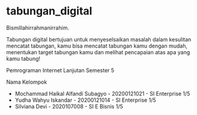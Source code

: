 # tabungan_digital

Bismillahirrahmanirrahim.

Tabungan digital bertujuan untuk menyeselsaikan masalah dalam kesulitan mencatat tabungan, kamu bisa mencatat tabungan kamu dengan mudah, menentukan target tabungan kamu dan melihat pencapaian atas apa yang kamu tabung!

Pemrograman Internet Lanjutan Semester 5

Nama Kelompok
- Mochammad Haikal Alfandi Subagyo - 20200121021 - SI Enterprise 1/5
- Yudha Wahyu Iskandar - 20200121014 - SI Enterprise 1/5
- Silviana Devi - 2020107008 -  SI E Bisnis 1/5
